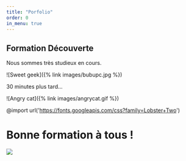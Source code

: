```yaml
---
title: "Porfolio"
order: 0
in_menu: true
---
```

## **Formation Découverte**

Nous sommes très studieux en cours.

![Sweet geek]({% link images/bubupc.jpg %})


30 minutes plus tard...


![Angry cat]({% link images/angrycat.gif %})

@import url('https://fonts.googleapis.com/css?family=Lobster+Two')

# Bonne formation à tous !

<img src="https://th.bing.com/th/id/OIP.XUsOnkTpYAqyLurFGtS8_QAAAA?rs=1&pid=ImgDetMain"> 